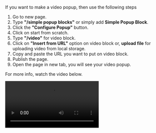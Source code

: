 
If you want to make a video popup, then use the following steps

1. Go to new page.
2. Type **"/simple popup blocks"** or simply add **Simple Popup Block**.
3. Click the **"Configure Popup"** button.
4. Click on start from scratch.
5. Type **"/video"** for video block.
6. Click on **"Insert from URL"** option on video block or, **upload file** for uploading video from local storage.
7. Copy and paste the URL you want to put on video block.
8. Publish the page.
9. Open the page in new tab, you will see your video popup. 


For more info, watch the video below.

![type:video](/video/popup.mp4)